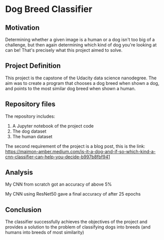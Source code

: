 # Dog Breed Classifier

## Motivation
Determining whether a given image is a human or a dog isn't too big of a challenge, but then again determining which kind of dog you're looking at can be! That's precisely what this project aimed to solve.

## Project Definition
This project is the capstone of the Udacity data science nanodegree. The aim was to create a program that chooses a dog breed when shown a dog, and points to the most similar dog breed when shown a human.

## Repository files
The repository includes:

1. A Jupyter notebook of the project code
2. The dog dataset
3. The human dataset

The second requirement of the project is a blog post, this is the link: https://maimon-amber.medium.com/is-it-a-dog-and-if-so-which-kind-a-cnn-classifier-can-help-you-decide-b997b8fbf941

## Analysis

My CNN from scratch got an accuracy of above 5%

My CNN using ResNet50 gave a final accuracy of after 25 epochs

## Conclusion

The classifier successfully achieves the objectives of the project and provides a solution to the problem of classifying dogs into breeds (and humans into breeds of most similarity)
